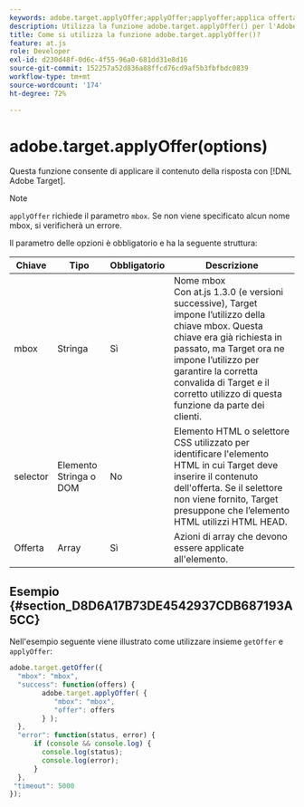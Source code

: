 ```yaml
---
keywords: adobe.target.applyOffer;applyOffer;applyoffer;applica offerta;at.js;funzioni;funzione
description: Utilizza la funzione adobe.target.applyOffer() per l'Adobe [!DNL Target] Libreria JavaScript at.js per applicare il contenuto della risposta.
title: Come si utilizza la funzione adobe.target.applyOffer()?
feature: at.js
role: Developer
exl-id: d230d48f-0d6c-4f55-96a0-681dd31e8d16
source-git-commit: 152257a52d836a88ffcd76cd9af5b3fbfbdc0839
workflow-type: tm+mt
source-wordcount: '174'
ht-degree: 72%

---
```


# adobe.target.applyOffer(options)

Questa funzione consente di applicare il contenuto della risposta con [!DNL Adobe Target].

>[!NOTE]
>
>`applyOffer` richiede il parametro `mbox`. Se non viene specificato alcun nome mbox, si verificherà un errore.

Il parametro delle opzioni è obbligatorio e ha la seguente struttura:

| Chiave | Tipo | Obbligatorio | Descrizione |
|--- |--- |--- |--- |
| mbox | Stringa | Sì | Nome mbox<br>Con at.js 1.3.0 (e versioni successive), Target impone l’utilizzo della chiave mbox. Questa chiave era già richiesta in passato, ma Target ora ne impone l’utilizzo per garantire la corretta convalida di Target e il corretto utilizzo di questa funzione da parte dei clienti. |
| selector | Elemento Stringa o DOM | No | Elemento HTML o selettore CSS utilizzato per identificare l&#39;elemento HTML in cui Target deve inserire il contenuto dell&#39;offerta. Se il selettore non viene fornito, Target presuppone che l’elemento HTML utilizzi HTML HEAD. |
| Offerta | Array | Sì | Azioni di array che devono essere applicate all&#39;elemento. |

## Esempio  {#section_D8D6A17B73DE4542937CDB687193A5CC}

Nell&#39;esempio seguente viene illustrato come utilizzare insieme `getOffer` e `applyOffer`:

```javascript
adobe.target.getOffer({   
  "mbox": "mbox",   
  "success": function(offers) {           
        adobe.target.applyOffer( {  
           "mbox": "mbox", 
           "offer": offers  
        } ); 
  },   
  "error": function(status, error) {           
      if (console && console.log) { 
        console.log(status); 
        console.log(error); 
      } 
  }, 
 "timeout": 5000 
}); 
```
